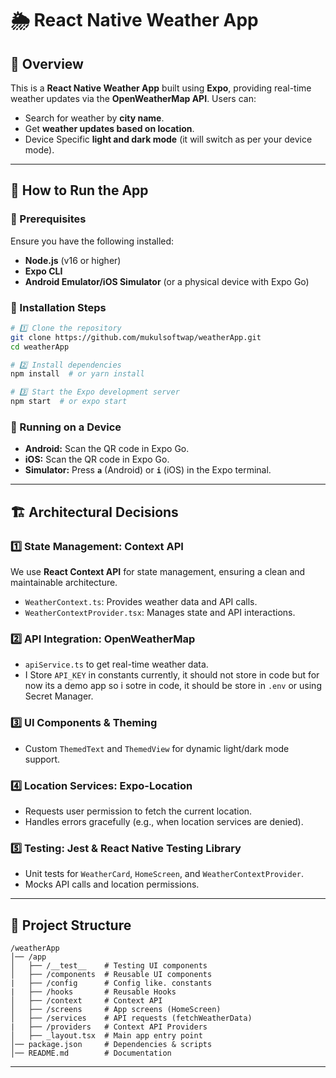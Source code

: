 # 🌦️ React Native Weather App

## 📌 Overview
This is a **React Native Weather App** built using **Expo**, providing real-time weather updates via the **OpenWeatherMap API**. Users can:
- Search for weather by **city name**.
- Get **weather updates based on location**.
- Device Specific **light and dark mode** (it will switch as per your device mode).

---

## 🚀 How to Run the App
### **🔹 Prerequisites**
Ensure you have the following installed:
- **Node.js** (v16 or higher)
- **Expo CLI**
- **Android Emulator/iOS Simulator** (or a physical device with Expo Go)

### **🔹 Installation Steps**
```sh
# 1️⃣ Clone the repository
git clone https://github.com/mukulsoftwap/weatherApp.git
cd weatherApp

# 2️⃣ Install dependencies
npm install  # or yarn install

# 3️⃣ Start the Expo development server
npm start  # or expo start
```

### **🔹 Running on a Device**
- **Android:** Scan the QR code in Expo Go.
- **iOS:**  Scan the QR code in Expo Go.
- **Simulator:** Press **`a`** (Android) or **`i`** (iOS) in the Expo terminal.

---

## 🏗️ Architectural Decisions
### **1️⃣ State Management: Context API**
We use **React Context API** for state management, ensuring a clean and maintainable architecture.
- `WeatherContext.ts`: Provides weather data and API calls.
- `WeatherContextProvider.tsx`: Manages state and API interactions.

### **2️⃣ API Integration: OpenWeatherMap**
- `apiService.ts` to get real-time weather data.
- I Store `API_KEY` in constants currently, it should not store in code but for now its a demo app so i sotre in code, it should be store in `.env` or using Secret Manager.

### **3️⃣ UI Components & Theming**
- Custom `ThemedText` and `ThemedView` for dynamic light/dark mode support.

### **4️⃣ Location Services: Expo-Location**
- Requests user permission to fetch the current location.
- Handles errors gracefully (e.g., when location services are denied).

### **5️⃣ Testing: Jest & React Native Testing Library**
- Unit tests for `WeatherCard`, `HomeScreen`, and `WeatherContextProvider`.
- Mocks API calls and location permissions.

---

## 📂 Project Structure
```
/weatherApp
│── /app
│   ├── /__test__    # Testing UI components
│   ├── /components  # Reusable UI components
|   ├── /config      # Config like. constants
|   ├── /hooks       # Reusable Hooks
│   ├── /context     # Context API
│   ├── /screens     # App screens (HomeScreen)
│   ├── /services    # API requests (fetchWeatherData)
|   ├── /providers   # Context API Providers
│   ├── _layout.tsx  # Main app entry point
│── package.json     # Dependencies & scripts
│── README.md        # Documentation
```

---
